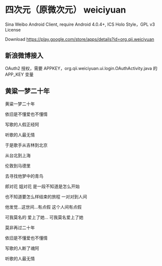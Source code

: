 四次元（原微次元） weiciyuan
=========
Sina Weibo Android Client, require Android 4.0.4+, ICS Holo Style，GPL v3 License

Download https://play.google.com/store/apps/details?id=org.qii.weiciyuan

新浪微博接入
--------------
OAuth2 授权，需要 APPKEY，org.qii.weiciyuan.ui.login.OAuthActivity.java 的 APP_KEY 变量

黄粱一梦二十年
--------------
黄粱一梦二十年

依旧是不懂爱也不懂情

写歌的人假正经阿

听歌的人最无情

于是歌手从吉林到北京

从台北到上海

伦敦到马德里

去寻找他梦中的青鸟

郎对花 姐对花 是一段不知道是怎么开始

也不知道要怎么样结束的旅程 一对对到人间

他发觉…这世间…有点假 这个人间有点假

可我莫名的 爱上了她… 可我莫名爱上了她

莫非再过二十年

依旧是不懂爱也不懂情

写歌的人断了魂阿

听歌的人最无情
